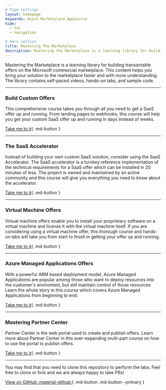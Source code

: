 ```yaml
---
# Page settings
layout: homepage
keywords: Azure Marketplace AppSource
hide:
  - toc
  - navigation

# Hero section
title: Mastering The Marketplace
description: Mastering the Marketplace is a learning library for building transactable offers on the Microsoft commercial marketplace. This content helps you bring your solution to the marketplace faster and with more understanding. The library contains self-paced videos, hands-on labs, and sample code. 
---
```


Mastering the Marketplace is a learning library for building transactable offers on the Microsoft commercial marketplace. This content helps you bring your solution to the marketplace faster and with more understanding. The library contains self-paced videos, hands-on labs, and sample code. 


---

### **Build Custom Offers**
This comprehensive course takes you through all you need to get a SaaS offer up and running. From landing pages to webhooks, this course will help you get your custom SaaS offer up and running in days instead of weeks. 

[Take me to it](/Mastering-the-Marketplace/saas/){ .md-button }

---

### **The SaaS Accelerator**
Instead of building your own custom SaaS solution, consider using the SaaS Accelerator. The SaaS accelerator is a turnkey reference implementation of the technical requirements for a SaaS offer which can be installed in 20 minutes of less. The project is owned and maintained by an active community and this course will give you everything you need to know about the accelerator. 

[Take me to it](/Mastering-the-Marketplace/saas-accelerator){ .md-button }

---

### **Virtual Machine Offers**
Virtual machine offers enable you to install your proprietary software on a virtual machine and license it with the virtual machine itself. If you are considering using a virtual machine offer, this thorough course and hands-on labs will take you from start to finish in getting your offer up and running. 

[Take me to it](/Mastering-the-Marketplace/vm){ .md-button }

---

### **Azure Managed Applications Offers**
With a powerful ARM based deployment model, Azure Managed Applications are popular among those who want to deploy resources into the customer's enviroment, but still maintain control of those resources. Learn the whole story in this course which covers Azure Managed Applications from beginning to end.

[Take me to it](/Mastering-the-Marketplace/ama){ .md-button }

---

### **Mastering Partner Center**
Partner Center is the web portal used to create and publish offers. Learn more about Partner Center in this ever-expanding multi-part course on how to use the portal to publish offers. 

[Take me to it](/Mastering-the-Marketplace/partner-center){ .md-button }

---

You may find that you need to clone this repository to perform the labs. Feel free to clone or fork and we are always happy to take PRs! 

[View on GitHub  :material-github:](https://github.com/microsoft/Mastering-the-Marketplace){ .md-button .md-button--primary }

<br/>
<br/>